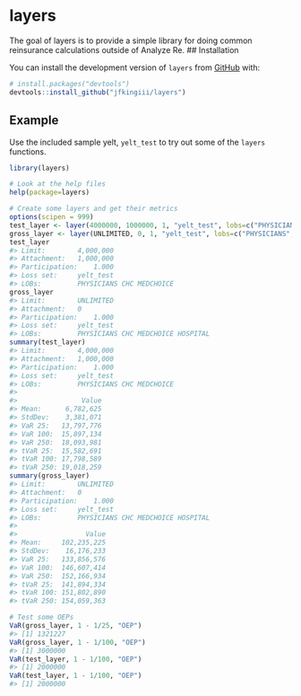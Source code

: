 
<!-- README.md is generated from README.Rmd. Please edit that file -->

# layers

<!-- badges: start -->

<!-- badges: end -->

The goal of layers is to provide a simple library for doing common
reinsurance calculations outside of Analyze Re. \#\# Installation

You can install the development version of `layers` from
[GitHub](https://github.com/) with:

``` r
# install.packages("devtools")
devtools::install_github("jfkingiii/layers")
```

## Example

Use the included sample yelt, `yelt_test` to try out some of the
`layers` functions.

``` r
library(layers)

# Look at the help files
help(package=layers)

# Create some layers and get their metrics
options(scipen = 999)
test_layer <- layer(4000000, 1000000, 1, "yelt_test", lobs=c("PHYSICIANS","CHC","MEDCHOICE"))
gross_layer <- layer(UNLIMITED, 0, 1, "yelt_test", lobs=c("PHYSICIANS","CHC","MEDCHOICE","HOSPITAL"))
test_layer
#> Limit:        4,000,000 
#> Attachment:   1,000,000 
#> Participation:    1.000 
#> Loss set:     yelt_test 
#> LOBs:         PHYSICIANS CHC MEDCHOICE
gross_layer
#> Limit:        UNLIMITED 
#> Attachment:   0 
#> Participation:    1.000 
#> Loss set:     yelt_test 
#> LOBs:         PHYSICIANS CHC MEDCHOICE HOSPITAL
summary(test_layer)
#> Limit:        4,000,000 
#> Attachment:   1,000,000 
#> Participation:    1.000 
#> Loss set:     yelt_test 
#> LOBs:         PHYSICIANS CHC MEDCHOICE 
#> 
#>                Value
#> Mean:      6,782,625
#> StdDev:    3,381,071
#> VaR 25:   13,797,776
#> VaR 100:  15,897,134
#> VaR 250:  18,093,981
#> tVaR 25:  15,582,691
#> tVaR 100: 17,798,589
#> tVaR 250: 19,018,259
summary(gross_layer)
#> Limit:        UNLIMITED 
#> Attachment:   0 
#> Participation:    1.000 
#> Loss set:     yelt_test 
#> LOBs:         PHYSICIANS CHC MEDCHOICE HOSPITAL 
#> 
#>                 Value
#> Mean:     102,235,225
#> StdDev:    16,176,233
#> VaR 25:   133,856,576
#> VaR 100:  146,607,414
#> VaR 250:  152,166,934
#> tVaR 25:  141,894,334
#> tVaR 100: 151,802,890
#> tVaR 250: 154,059,363

# Test some OEPs
VaR(gross_layer, 1 - 1/25, "OEP")
#> [1] 1321227
VaR(gross_layer, 1 - 1/100, "OEP")
#> [1] 3000000
VaR(test_layer, 1 - 1/100, "OEP")
#> [1] 2000000
VaR(test_layer, 1 - 1/100, "OEP")
#> [1] 2000000
```

